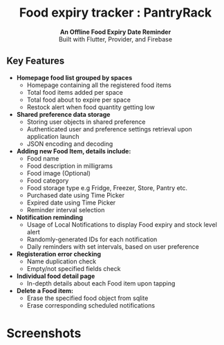 <h1 align="center">Food expiry tracker : PantryRack</h1>

<div align="center">
  <strong>An Offline Food Expiry Date Reminder</strong>
</div>

<div align="center">
  Built with Flutter, Provider, and Firebase
</div>

## Key Features
* __Homepage food list grouped by spaces__ 
  * Homepage containing all the registered food items
  * Total food items added per space
  * Total food about to expire per space
  * Restock alert when food quantity getting low
* __Shared preference data storage__ 
  * Storing user objects in shared preference
  * Authenticated user and preference settings retrieval upon application launch
  * JSON encoding and decoding
* __Adding new Food Item, details include:__ 
  * Food name
  * Food description in milligrams
  * Food image (Optional)
  * Food category
  * Food storage type e.g Fridge, Freezer, Store, Pantry etc.
  * Purchased date using Time Picker
  * Expired date using Time Picker
  * Reminder interval selection  
* __Notification reminding__
  * Usage of Local Notifications to display Food expiry and stock level alert
  * Randomly-generated IDs for each notification
  * Daily reminders with set intervals, based on user preference
* __Registeration error checking__ 
  * Name duplication check
  * Empty/not specified fields check 
* __Individual food detail page__ 
  * In-depth details about each Food item upon tapping
* __Delete a Food item:__ 
  * Erase the specified food object from sqlite
  * Erase corresponding scheduled notifications 


# Screenshots
<pre>

</pre>
